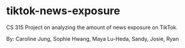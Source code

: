 # tiktok-news-exposure
CS 315 Project on analyzing the amount of news exposure on TikTok. 

By: Caroline Jung, Sophie Hwang, Maya Lu-Heda, Sandy, Josie, Ryan
